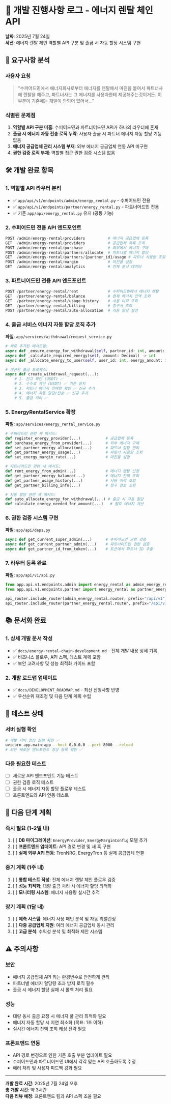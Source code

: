 # 📝 개발 진행사항 로그 - 에너지 렌탈 체인 API

**날짜**: 2025년 7월 24일  
**세션**: 에너지 렌탈 체인 역할별 API 구분 및 출금 시 자동 할당 시스템 구현

## 🎯 요구사항 분석

### 사용자 요청
> "수퍼어드민에서 에너지회사로부터 에너지를 렌탈해서 마진을 붙여서 파트너사에 렌탈을 해주고, 파트너사는 그 에너지를 사용자한테 제공해주는것이거든. 이 부분이 기존에는 개발이 안되어 있어서..."

### 식별된 문제점
1. **역할별 API 구분 미흡**: 수퍼어드민과 파트너어드민 API가 하나의 라우터에 혼재
2. **출금 시 에너지 자동 전송 로직 누락**: 사용자 출금 시 파트너 에너지 자동 할당 기능 없음
3. **에너지 공급업체 관리 시스템 부재**: 외부 에너지 공급업체 연동 API 미구현
4. **권한 검증 로직 부재**: 역할별 접근 권한 검증 시스템 없음

## 🛠️ 개발 완료 항목

### 1. 역할별 API 라우터 분리
- ✅ `app/api/v1/endpoints/admin/energy_rental.py` - 수퍼어드민 전용
- ✅ `app/api/v1/endpoints/partner/energy_rental.py` - 파트너어드민 전용
- ✅ 기존 `app/api/energy_rental.py` 유지 (공통 기능)

### 2. 수퍼어드민 전용 API 엔드포인트
```python
POST /admin/energy-rental/providers          # 에너지 공급업체 등록
GET  /admin/energy-rental/providers          # 공급업체 목록 조회  
POST /admin/energy-rental/purchase           # 외부에서 에너지 구매
POST /admin/energy-rental/partners/allocate  # 파트너별 에너지 할당
GET  /admin/energy-rental/partners/{partner_id}/usage # 파트너 사용량 조회
POST /admin/energy-rental/margin             # 마진율 설정
GET  /admin/energy-rental/analytics          # 전체 분석 데이터
```

### 3. 파트너어드민 전용 API 엔드포인트  
```python
POST /partner/energy-rental/rent             # 수퍼어드민에서 에너지 렌탈
GET  /partner/energy-rental/balance          # 현재 에너지 잔액 조회
GET  /partner/energy-rental/usage-history    # 사용 이력 조회
GET  /partner/energy-rental/billing          # 청구서 조회
POST /partner/energy-rental/auto-allocation  # 자동 할당 설정
```

### 4. 출금 서비스 에너지 자동 할당 로직 추가
**파일**: `app/services/withdrawal/request_service.py`

```python
# 새로 추가된 메서드들:
async def _ensure_energy_for_withdrawal(self, partner_id: int, amount: Decimal)
async def _calculate_required_energy(self, amount: Decimal) -> int  
async def _allocate_energy_to_user(self, user_id: int, energy_amount: int)

# 개선된 출금 프로세스:
async def create_withdrawal_request(...):
    # 1. 잔고 확인 (USDT) ✅
    # 2. 수수료 계산 (USDT) ✅ 기존 유지
    # 3. 파트너 에너지 잔여량 확인 ✅ 신규 추가
    # 4. 에너지 자동 할당/전송 ✅ 신규 추가  
    # 5. 출금 처리 ✅
```

### 5. EnergyRentalService 확장
**파일**: `app/services/energy_rental_service.py`

```python
# 수퍼어드민 관련 새 메서드:
def register_energy_provider(...)           # 공급업체 등록
def purchase_energy_from_provider(...)      # 외부 에너지 구매
def set_partner_energy_allocation(...)      # 파트너 할당 관리
def get_partner_energy_usage(...)           # 파트너 사용량 조회
def set_energy_margin_rate(...)             # 마진율 설정

# 파트너어드민 관련 새 메서드:
def rent_energy_from_admin(...)             # 에너지 렌탈 신청
def get_partner_energy_balance(...)         # 에너지 잔액 조회
def get_partner_usage_history(...)          # 사용 이력 조회
def get_partner_billing_info(...)           # 청구 정보 조회

# 자동 할당 관련 새 메서드:
def auto_allocate_energy_for_withdrawal(...) # 출금 시 자동 할당
def calculate_energy_needed_for_amount(...)   # 필요 에너지 계산
```

### 6. 권한 검증 시스템 구현
**파일**: `app/api/deps.py`

```python
async def get_current_super_admin(...)      # 수퍼어드민 권한 검증
async def get_current_partner_admin(...)    # 파트너어드민 권한 검증  
async def get_partner_id_from_token(...)    # 토큰에서 파트너 ID 추출
```

### 7. 라우터 등록 완료
**파일**: `app/api/v1/api.py`

```python
from app.api.v1.endpoints.admin import energy_rental as admin_energy_rental
from app.api.v1.endpoints.partner import energy_rental as partner_energy_rental

api_router.include_router(admin_energy_rental.router, prefix="/api/v1")
api_router.include_router(partner_energy_rental.router, prefix="/api/v1")
```

## 📚 문서화 완료

### 1. 상세 개발 문서 작성
- ✅ `docs/energy-rental-chain-development.md` - 전체 개발 내용 상세 기록
- ✅ 비즈니스 플로우, API 스펙, 테스트 계획 포함
- ✅ 보안 고려사항 및 성능 최적화 가이드 포함

### 2. 개발 로드맵 업데이트
- ✅ `docs/DEVELOPMENT_ROADMAP.md` - 최신 진행사항 반영
- ✅ 우선순위 재조정 및 다음 단계 계획 수립

## 🧪 테스트 상태

### 서버 실행 확인
```bash
# 개발 서버 정상 실행 확인 ✅
uvicorn app.main:app --host 0.0.0.0 --port 8000 --reload
# 모든 새로운 엔드포인트 정상 등록 확인 ✅
```

### 다음 필요한 테스트
- [ ] 새로운 API 엔드포인트 기능 테스트
- [ ] 권한 검증 로직 테스트  
- [ ] 출금 시 에너지 자동 할당 플로우 테스트
- [ ] 프론트엔드와 API 연동 테스트

## 🔄 다음 단계 계획

### 즉시 필요 (1-2일 내)
1. [ ] **DB 마이그레이션**: `EnergyProvider`, `EnergyMarginConfig` 모델 추가
2. [ ] **프론트엔드 업데이트**: API 경로 변경 및 새 훅 구현
3. [ ] **실제 외부 API 연동**: TronNRG, EnergyTron 등 실제 공급업체 연결

### 중기 계획 (1주 내)  
1. [ ] **통합 테스트 작성**: 전체 에너지 렌탈 체인 플로우 검증
2. [ ] **성능 최적화**: 대량 출금 처리 시 에너지 할당 최적화
3. [ ] **모니터링 시스템**: 에너지 사용량 실시간 추적

### 장기 계획 (1달 내)
1. [ ] **예측 시스템**: 에너지 사용 패턴 분석 및 자동 리밸런싱
2. [ ] **다중 공급업체 지원**: 여러 에너지 공급업체 동시 관리
3. [ ] **고급 분석**: 수익성 분석 및 최적화 제안 시스템

## ⚠️ 주의사항

### 보안
- 에너지 공급업체 API 키는 환경변수로 안전하게 관리
- 파트너별 에너지 할당량 초과 방지 로직 필수
- 출금 시 에너지 할당 실패 시 롤백 처리 필요

### 성능
- 대량 동시 출금 요청 시 에너지 풀 관리 최적화 필요
- 에너지 자동 할당 시 지연 최소화 (목표: 1초 이하)
- 실시간 에너지 잔액 조회 캐싱 전략 필요

### 프론트엔드 연동
- API 경로 변경으로 인한 기존 호출 부분 업데이트 필요
- 수퍼어드민과 파트너어드민 UI에서 각각 맞는 API 호출하도록 수정
- 에러 처리 및 사용자 피드백 강화 필요

---

**개발 완료 시간**: 2025년 7월 24일 오후  
**총 개발 시간**: 약 3시간  
**다음 리뷰 예정**: 프론트엔드 팀과 API 스펙 조율 필요
